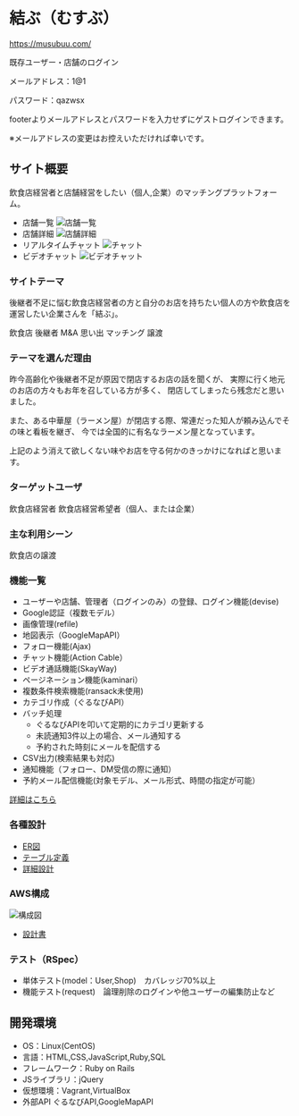 # 結ぶ（むすぶ）
https://musubuu.com/

既存ユーザー・店舗のログイン

メールアドレス：1@1

パスワード：qazwsx

footerよりメールアドレスとパスワードを入力せずにゲストログインできます。

※メールアドレスの変更はお控えいただければ幸いです。


## サイト概要
飲食店経営者と店舗経営をしたい（個人,企業）のマッチングプラットフォーム。

- 店舗一覧
![店舗一覧](https://user-images.githubusercontent.com/59648368/94983083-83c7f200-057a-11eb-8d06-9aa23e21e0d2.png)
- 店舗詳細
![店舗詳細](https://user-images.githubusercontent.com/59648368/94983089-87f40f80-057a-11eb-9275-06ae2eb8dc0c.png)
- リアルタイムチャット
![チャット](https://user-images.githubusercontent.com/59648368/96331926-1f3d8480-109c-11eb-9455-01289f2d4328.png)
- ビデオチャット
![ビデオチャット](https://user-images.githubusercontent.com/59648368/96243777-2d2dcf80-0fe0-11eb-9d38-3cd77c6eae4b.jpg)

### サイトテーマ
後継者不足に悩む飲食店経営者の方と自分のお店を持ちたい個人の方や飲食店を運営したい企業さんを「結ぶ」。

飲食店
後継者
M&A
思い出
マッチング
譲渡

### テーマを選んだ理由
昨今高齢化や後継者不足が原因で閉店するお店の話を聞くが、
実際に行く地元のお店の方々もお年を召している方が多く、
閉店してしまったら残念だと思いました。

また、ある中華屋（ラーメン屋）が閉店する際、常連だった知人が頼み込んでその味と看板を継ぎ、
今では全国的に有名なラーメン屋となっています。

上記のよう消えて欲しくない味やお店を守る何かのきっかけになればと思います。

### ターゲットユーザ
飲食店経営者
飲食店経営希望者（個人、または企業）

### 主な利用シーン
飲食店の譲渡

### 機能一覧
- ユーザーや店舗、管理者（ログインのみ）の登録、ログイン機能(devise)
- Google認証（複数モデル）
- 画像管理(refile)
- 地図表示（GoogleMapAPI）
- フォロー機能(Ajax)
- チャット機能(Action Cable）
- ビデオ通話機能(SkayWay)
- ページネーション機能(kaminari）
- 複数条件検索機能(ransack未使用)
- カテゴリ作成（ぐるなびAPI）
- バッチ処理
    - ぐるなびAPIを叩いて定期的にカテゴリ更新する
    - 未読通知3件以上の場合、メール通知する
    - 予約された時刻にメールを配信する
- CSV出力(検索結果も対応)
- 通知機能（フォロー、DM受信の際に通知）
- 予約メール配信機能(対象モデル、メール形式、時間の指定が可能）


[詳細はこちら](https://docs.google.com/spreadsheets/d/1lmwajsESFuNPbFwBXMTSVjh6C8d50j1PClmK3fSbwSs/edit?usp=sharing)

### 各種設計
- [ER図](https://drive.google.com/file/d/1plkLw5cj3sMJiV1y1R3QZvYrSiUya2mN/view?usp=sharing)
- [テーブル定義](https://drive.google.com/file/d/1Rdjfk6PzsaxTycq3DeyiGYXFabcoZqnU/view?usp=sharing)
- [詳細設計](https://docs.google.com/spreadsheets/d/14ZGLn75VAoGgxCy_y-yxxbSmJ99ZkNlCJRu6S0YxU2c/edit?usp=sharing)

### AWS構成
![構成図](https://user-images.githubusercontent.com/59648368/95850288-8fda5d80-0d8b-11eb-820d-93149ba9cd38.png)
- [設計書](https://docs.google.com/spreadsheets/d/1sndoUzbd2iC1l_Ww0eE6XKP9LDn7fb3-DtfEEmapJEA/edit?usp=sharing)

### テスト（RSpec）
- 単体テスト(model：User,Shop)　カバレッジ70%以上
- 機能テスト(request)　論理削除のログインや他ユーザーの編集防止など

## 開発環境
- OS：Linux(CentOS)
- 言語：HTML,CSS,JavaScript,Ruby,SQL
- フレームワーク：Ruby on Rails
- JSライブラリ：jQuery
- 仮想環境：Vagrant,VirtualBox
- 外部API ぐるなびAPI,GoogleMapAPI
